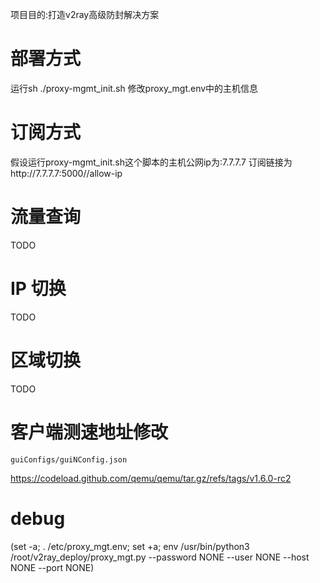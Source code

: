 项目目的:打造v2ray高级防封解决方案

# 部署方式

运行sh ./proxy-mgmt_init.sh
修改proxy_mgt.env中的主机信息

# 订阅方式

假设运行proxy-mgmt_init.sh这个脚本的主机公网ip为:7.7.7.7
订阅链接为http://7.7.7.7:5000//allow-ip

# 流量查询

TODO

# IP 切换

TODO

# 区域切换

TODO

# 客户端测速地址修改

```
guiConfigs/guiNConfig.json
```

https://codeload.github.com/qemu/qemu/tar.gz/refs/tags/v1.6.0-rc2

# debug

(set -a; . /etc/proxy_mgt.env; set +a; env  /usr/bin/python3 /root/v2ray_deploy/proxy_mgt.py --password NONE --user NONE --host NONE --port NONE)
